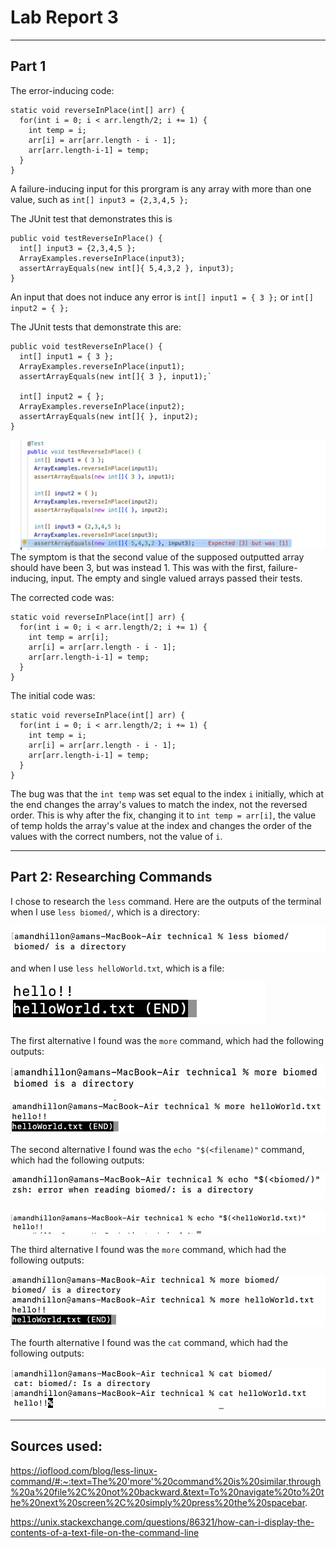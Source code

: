 # Lab Report 3
----
## Part 1

The error-inducing code:

    static void reverseInPlace(int[] arr) {
      for(int i = 0; i < arr.length/2; i += 1) {
        int temp = i;
        arr[i] = arr[arr.length - i - 1];
        arr[arr.length-i-1] = temp;
      }
    }


A failure-inducing input for this prorgram is any array with more than one value, such as `int[] input3 = {2,3,4,5 };`

The JUnit test that demonstrates this is 

    public void testReverseInPlace() {
      int[] input3 = {2,3,4,5 };
      ArrayExamples.reverseInPlace(input3);
      assertArrayEquals(new int[]{ 5,4,3,2 }, input3);
    }

An input that does not induce any error is `int[] input1 = { 3 };` or `int[] input2 = { };`

The JUnit tests that demonstrate this are:

    public void testReverseInPlace() {
      int[] input1 = { 3 };
      ArrayExamples.reverseInPlace(input1);
      assertArrayEquals(new int[]{ 3 }, input1);`

      int[] input2 = { };
      ArrayExamples.reverseInPlace(input2);
      assertArrayEquals(new int[]{ }, input2);
    }

![Image](pic3-1.png)
The symptom is that the second value of the supposed outputted array should have been 3, but was instead 1. This was with the first, failure-inducing, input. The empty and single valued arrays passed their tests.

The corrected code was:

    static void reverseInPlace(int[] arr) {
      for(int i = 0; i < arr.length/2; i += 1) {
        int temp = arr[i];
        arr[i] = arr[arr.length - i - 1];
        arr[arr.length-i-1] = temp;
      }
    }

The initial code was:

    static void reverseInPlace(int[] arr) {
      for(int i = 0; i < arr.length/2; i += 1) {
        int temp = i;
        arr[i] = arr[arr.length - i - 1];
        arr[arr.length-i-1] = temp;
      }
    }

The bug was that the `int temp` was set equal to the index `i` initially, which at the end changes the array's values to match the index, not the reversed order. 
This is why after the fix, changing it to `int temp = arr[i]`, the value of temp holds the array's value at the index and changes the order of the values with the correct numbers, not the value of `i`.



----
## Part 2: Researching Commands

I chose to research the `less` command.
Here are the outputs of the terminal when I use `less biomed/`, which is a directory:

![Image](pic3-2.png)

and when I use `less helloWorld.txt`, which is a file:

![Image](pic3-3.png)

The first alternative I found was the `more` command, which had the following outputs:

![Image](pic3-4.png)

![Image](pic3-5.png)

The second alternative I found was the `echo "$(<filename)"` command, which had the following outputs:

![Image](pic3-6.png)

![Image](pic3-7.png)

The third alternative I found was the `more` command, which had the following outputs:

![Image](pic3-8.png)

The fourth alternative I found was the `cat` command, which had the following outputs:

![Image](pic3-9.png)


----
## Sources used:
https://ioflood.com/blog/less-linux-command/#:~:text=The%20'more'%20command%20is%20similar,through%20a%20file%2C%20not%20backward.&text=To%20navigate%20to%20the%20next%20screen%2C%20simply%20press%20the%20spacebar.

https://unix.stackexchange.com/questions/86321/how-can-i-display-the-contents-of-a-text-file-on-the-command-line

